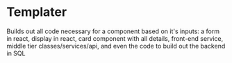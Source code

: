 # Templater
Builds out all code necessary for a component based on it's inputs: a form in react, display in react, card component with all details, front-end service, middle tier classes/services/api, and even the code to build out the backend in SQL
